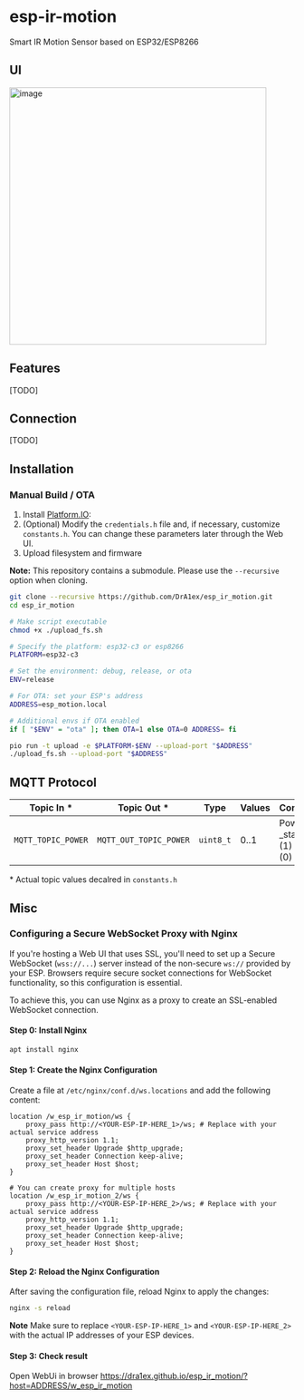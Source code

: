 # esp-ir-motion

Smart IR Motion Sensor based on ESP32/ESP8266

## UI

<img width="454" alt="image" src="https://github.com/user-attachments/assets/74e611aa-806a-4f24-8b23-0de276ac219f">


## Features
[TODO]

## Connection

[TODO]

## Installation

### Manual Build / OTA


1. Install [Platform.IO](https://platformio.org/install):
2. (Optional) Modify the `credentials.h` file and, if necessary, customize `constants.h`. You can change these parameters later through the Web UI.
3. Upload filesystem and firmware

**Note:** This repository contains a submodule. Please use the `--recursive` option when cloning.

```bash
git clone --recursive https://github.com/DrA1ex/esp_ir_motion.git
cd esp_ir_motion

# Make script executable
chmod +x ./upload_fs.sh

# Specify the platform: esp32-c3 or esp8266
PLATFORM=esp32-c3

# Set the environment: debug, release, or ota
ENV=release

# For OTA: set your ESP's address
ADDRESS=esp_motion.local

# Additional envs if OTA enabled
if [ "$ENV" = "ota" ]; then OTA=1 else OTA=0 ADDRESS= fi

pio run -t upload -e $PLATFORM-$ENV --upload-port "$ADDRESS"
./upload_fs.sh --upload-port "$ADDRESS"
```


## MQTT Protocol

| Topic In *       			| Topic Out *          			| Type        | Values		         | Comments                              |
|---------------------------|-------------------------------|-------------|----------------------|---------------------------------------|
| `MQTT_TOPIC_POWER`		| `MQTT_OUT_TOPIC_POWER` 		| `uint8_t`   | 0..1      	     	 | Power _state: ON (1) / OFF (0)         |

\* Actual topic values decalred in `constants.h`


## Misc

### Configuring a Secure WebSocket Proxy with Nginx

If you're hosting a Web UI that uses SSL, you'll need to set up a Secure WebSocket (`wss://...`) server instead of the non-secure `ws://` provided by your ESP. Browsers require secure socket connections for WebSocket functionality, so this configuration is essential.

To achieve this, you can use Nginx as a proxy to create an SSL-enabled WebSocket connection.

#### Step 0: Install Nginx

```sh
apt install nginx
```

#### Step 1: Create the Nginx Configuration

Create a file at `/etc/nginx/conf.d/ws.locations` and add the following content:

```nginx
location /w_esp_ir_motion/ws {
    proxy_pass http://<YOUR-ESP-IP-HERE_1>/ws; # Replace with your actual service address
    proxy_http_version 1.1;
    proxy_set_header Upgrade $http_upgrade;
    proxy_set_header Connection keep-alive;
    proxy_set_header Host $host;
}

# You can create proxy for multiple hosts
location /w_esp_ir_motion_2/ws {
    proxy_pass http://<YOUR-ESP-IP-HERE_2>/ws; # Replace with your actual service address
    proxy_http_version 1.1;
    proxy_set_header Upgrade $http_upgrade;
    proxy_set_header Connection keep-alive;
    proxy_set_header Host $host;
}
```

#### Step 2: Reload the Nginx Configuration

After saving the configuration file, reload Nginx to apply the changes:

```sh
nginx -s reload
```

**Note**
Make sure to replace `<YOUR-ESP-IP-HERE_1>` and `<YOUR-ESP-IP-HERE_2>` with the actual IP addresses of your ESP devices.

#### Step 3: Check result

Open WebUi in browser https://dra1ex.github.io/esp_ir_motion/?host=ADDRESS/w_esp_ir_motion
